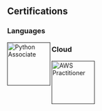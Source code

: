 ## Certifications

<h3>Languages</h3>
<a href="" target="_blank"> <img align="left" src="https://images.credly.com/size/340x340/images/d8017c77-3cc0-4fdf-8e17-62e50632812e/bronze_1_small.png" alt="Python Associate" height="100px"/> </a>


<h3>Cloud</h3>
<a href="" target="_blank"> <img align="left" src="https://images.credly.com/size/340x340/images/00634f82-b07f-4bbd-a6bb-53de397fc3a6/image.png" alt="AWS Practitioner" height="100px"/> </a>

